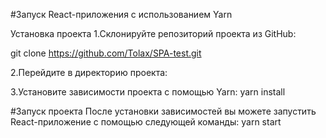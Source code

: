 #Запуск React-приложения с использованием Yarn

Установка проекта
1.Склонируйте репозиторий проекта из GitHub:

git clone https://github.com/Tolax/SPA-test.git

2.Перейдите в директорию проекта:

3.Установите зависимости проекта с помощью Yarn:
yarn install

#Запуск проекта
После установки зависимостей вы можете запустить React-приложение с помощью следующей команды:
yarn start
